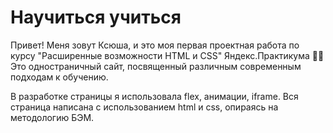 # Научиться учиться
Привет! Меня зовут Ксюша, и это моя первая проектная работа по курсу "Расширенные возможности HTML и CSS" Яндекс.Практикума 👩‍🎓
Это одностраничный сайт, посвященный различным современным подходам к обучению. 

В разработке страницы я использовала flex, анимации, iframe. Вся страница написана с использованием html и css, опираясь на методологию БЭМ.